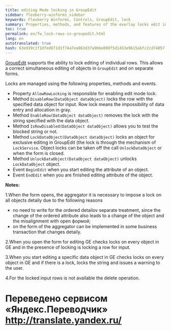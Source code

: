 ```yaml
--- 
title: editing Mode locking in GroupEdit 
sidebar: flexberry-winforms_sidebar 
keywords: Flexberry Winforms, Controls, GroupEdit, lock 
summary: Properties, methods, and features of the overlay locks edit individual lines in GroupEdit 
toc: true 
permalink: en/fw_lock-rows-in-groupedit.html 
lang: en 
autotranslated: true 
hash: 63e939c1f1dfed071d1f74a7ea863d37a9bbe008f5d1453e9615abfc2cd74057 
--- 
```


[GroupEdit](fw_group-edit.html) supports the ability to lock editing of individual rows. This allows a correct simultaneous editing of objects in `GroupEdit` and on separate forms. 

Locks are managed using the following properties, methods and events. 

* Property `AllowRowLocking` is responsible for enabling edit mode lock. 
* Method `DisableRow(DataObject dataObject)` locks the row with the specified data object for input. Row lock means the impossibility of data entry and allocation in gray. 
* Method `EnableRow(DataObject dataObject)` removes the lock with the string specified with the data object. 
* Method `IsRowDisabled(DataObject dataObject)` allows you to test the blocked string or not. 
* Method `LockDataObject(DataObject dataObject)` locks an object for exclusive editing in GroupEdit (the lock is through the mechanism of `LockService`. Object locks can be taken off the call `UnlockDataObject` or when the form is closed. 
* Method `UnlockDataObject(DataObject dataObject)` unlocks `LockDataObject` object. 
* Event `BeginEdit` when you start editing the attribute of an object. 
* Event `EndEdit` when you are finished editing attribute of the object. 

__Notes:__ 

1.When the form opens, the aggregator it is necessary to impose a lock on all objects detaily due to the following reasons 

* no need to write for the ordered detailov separate treatment, since the change of the ordered attribute also leads to a change of the object and the misalignment with open формой; 
* on the form of the aggregator can be implemented in some business transaction that changes detaily. 

2.When you open the form for editing GE checks locks on every object in GE and in the presence of locking is locking a row for input. 

3.When you start editing a specific data object in GE checks locks on every object in GE and if there is a lock, locks the string and issues a warning to the user. 

4.For the locked input rows is not available the delete operation. 



 # Переведено сервисом «Яндекс.Переводчик» http://translate.yandex.ru/